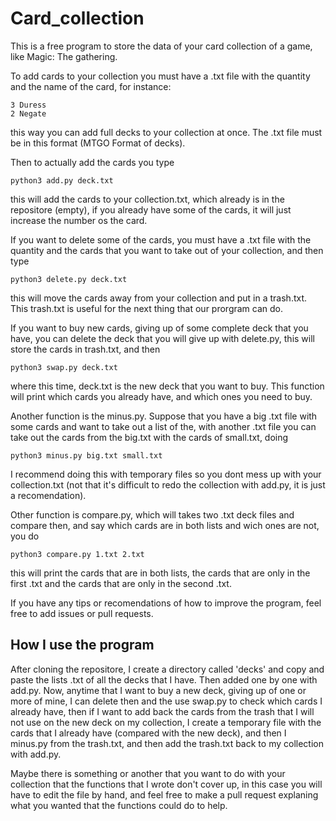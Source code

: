 # Card_collection

This is a free program to store the data of your card collection of a game, like Magic: The gathering.

To add cards to your collection you must have a .txt file with the quantity and the name of the card, for instance:
```
3 Duress
2 Negate
```
this way you can add full decks to your collection at once. The .txt file must be in this format (MTGO Format of decks).

Then to actually add the cards you type
```
python3 add.py deck.txt
```
this will add the cards to your collection.txt, which already is in the repositore (empty), if you already have some of the cards, it will just increase the number os the card.

If you want to delete some of the cards, you must have a .txt file with the quantity and the cards that you want to take out of your collection, and then type
```
python3 delete.py deck.txt
```
this will move the cards away from your collection and put in a trash.txt. This trash.txt is useful for the next thing that our prorgram can do.

If you want to buy new cards, giving up of some complete deck that you have, you can delete the deck that you will give up with delete.py, this will store the cards in trash.txt, and then
```
python3 swap.py deck.txt
```
where this time, deck.txt is the new deck that you want to buy. This function will print which cards you already have, and which ones you need to buy.

Another function is the minus.py. Suppose that you have a big .txt file with some cards and want to take out a list of the, with another .txt file you can take out the cards from the big.txt with the cards of small.txt, doing
```
python3 minus.py big.txt small.txt
```
I recommend doing this with temporary files so you dont mess up with your collection.txt (not that it's difficult to redo the collection with add.py, it is just a recomendation).

Other function is compare.py, which will takes two .txt deck files and compare then, and say which cards are in both lists and wich ones are not, you do
```
python3 compare.py 1.txt 2.txt
```
this will print the cards that are in both lists, the cards that are only in the first .txt and the cards that are only in the second .txt.

If you have any tips or recomendations of how to improve the program, feel free to add issues or pull requests.


## How I use the program

After cloning the repositore, I create a directory called 'decks' and copy and paste the lists .txt of all the decks that I have. Then added one by one with add.py. Now, anytime that I want to buy a new deck,
giving up of one or more of mine, I can delete then and the use swap.py to check which cards I already have, then if I want to add back the cards from the trash that I will not use on the new deck on my collection,
I create a temporary file with the cards that I already have (compared with the new deck), and then I minus.py from the trash.txt, and then add the trash.txt back to my collection with add.py.

Maybe there is something or another that you want to do with your collection that the functions that I wrote don't cover up, in this case you will have to edit the file by hand, and feel free to make a pull request explaning
what you wanted that the functions could do to help.
